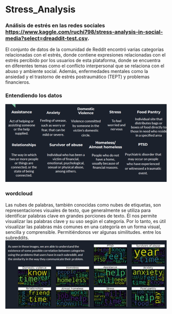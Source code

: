 # Stress_Analysis

### Análisis de estrés en las redes sociales https://www.kaggle.com/ruchi798/stress-analysis-in-social-media?select=dreaddit-test.csv.

El conjunto de datos de la comunidad de Reddit encontró varias categorías relacionadas con el estrés, donde contiene
expresiones relacionadas con el estrés percibido por los usuarios de esta plataforma, donde se encuentra en
diferentes temas como el conflicto interpersonal que se relaciona con el abuso y ambiente social. Además, enfermedades mentales como la ansiedad y el trastorno de estrés postraumático (TEPT) y problemas financieros. 

### Entendiendo los datos


![Understanding the data](https://github.com/JorgeRodriguezAnt/Stress_Analysis/blob/main/entender_data.png)

### wordcloud
Las nubes de palabras, también conocidas como nubes de etiquetas, son representaciones visuales de texto,
que generalmente se utiliza para identificar palabras clave en grandes porciones de texto. Él
nos permite visualizar las palabras clave y su uso según el
categoría. Por lo tanto, es útil visualizar las palabras más comunes en una categoría en un
forma visual, sencilla y comprensible. Permitiéndonos ver algunas similitudes.
entre los subreddits.
![Wordcloud](https://github.com/JorgeRodriguezAnt/Stress_Analysis/blob/main/wordcloud.png)

